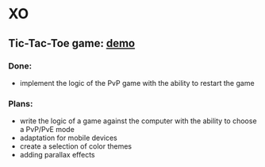 # XO

## Tic-Tac-Toe game: [demo](https://psnovikova.github.io/xo-game/)

### Done: 
- implement the logic of the PvP game with the ability to restart the game

### Plans:
- write the logic of a game against the computer with the ability to choose a PvP/PvE mode
- adaptation for mobile devices
- create a selection of color themes
- adding parallax effects

